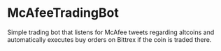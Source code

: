 # McAfeeTradingBot

Simple trading bot that listens for McAfee tweets regarding altcoins and automatically executes buy orders on Bittrex if the coin is traded there.
